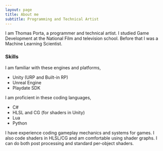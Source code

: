 ```yaml
---
layout: page
title: About me
subtitle: Programming and Technical Artist
---
```


I am Thomas Porta, a programmer and technical artist. I studied Game Development at the National Film and television school.
Before that I was a Machine Learning Scientist.

### Skills

I am familiar with these engines and platforms,

<ul>
  <li>Unity (URP and Built-in RP)</li>
  <li>Unreal Engine</li>
  <li>Playdate SDK</li>
</ul>

I am proficient in these coding languages,

<ul>
  <li>C#</li>
  <li>HLSL and CG (for shaders in Unity)</li>
  <li>Lua</li>
  <li>Python</li>
</ul>

I have experience coding gameplay mechanics and systems for games. I also code shaders in HLSL/CG and am comfortable using shader graphs. 
I can do both post processing and standard per-object shaders.
